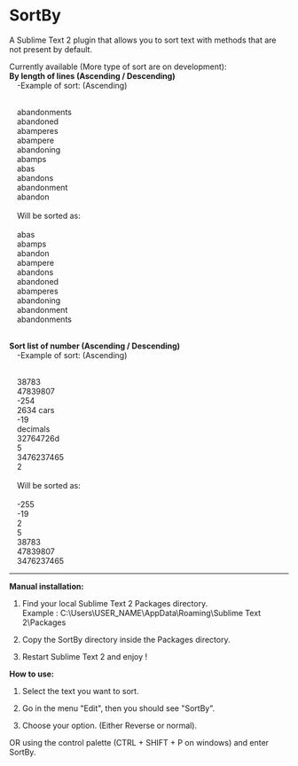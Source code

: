 SortBy
======

A Sublime Text 2 plugin that allows you to sort text with methods that are not present by default.

Currently available (More type of sort are on development):
<br><b>By length of lines (Ascending / Descending)</b>
	<br>&emsp;-Example of sort: (Ascending)
	<p>
		<br>&emsp;abandonments
		<br>&emsp;abandoned
		<br>&emsp;abamperes
		<br>&emsp;abampere
		<br>&emsp;abandoning
		<br>&emsp;abamps
		<br>&emsp;abas
		<br>&emsp;abandons
		<br>&emsp;abandonment
		<br>&emsp;abandon
		<br>
	<br>&emsp;Will be sorted as:
		<br>
		<br>&emsp;abas
		<br>&emsp;abamps
		<br>&emsp;abandon
		<br>&emsp;abampere
		<br>&emsp;abandons
		<br>&emsp;abandoned
		<br>&emsp;abamperes
		<br>&emsp;abandoning
		<br>&emsp;abandonment
		<br>&emsp;abandonments
	</p>


<br><b>Sort list of number (Ascending / Descending)</b>
	<br>&emsp;-Example of sort: (Ascending)
	<p>
			<br>&emsp;38783
			<br>&emsp;47839807
			<br>&emsp;-254
			<br>&emsp;2634 cars
			<br>&emsp;-19
			<br>&emsp;decimals
			<br>&emsp;32764726d
			<br>&emsp;5
			<br>&emsp;3476237465
			<br>&emsp;2
		<br>
		<br>&emsp;Will be sorted as:
		<br>
			<br>&emsp;-255
			<br>&emsp;-19
			<br>&emsp;2
			<br>&emsp;5
			<br>&emsp;38783
			<br>&emsp;47839807
			<br>&emsp;3476237465
	</p>

-----
<b>Manual installation:</b>

1) Find your local Sublime Text 2 Packages directory.<br>
Example : C:\Users\USER_NAME\AppData\Roaming\Sublime Text 2\Packages
  
2) Copy the SortBy directory inside the Packages directory.

3) Restart Sublime Text 2 and enjoy !

<b>How to use:</b>

1) Select the text you want to sort.

2) Go in the menu "Edit", then you should see "SortBy".

3) Choose your option. (Either Reverse or normal).

OR using the control palette (CTRL + SHIFT + P on windows) and enter SortBy.
